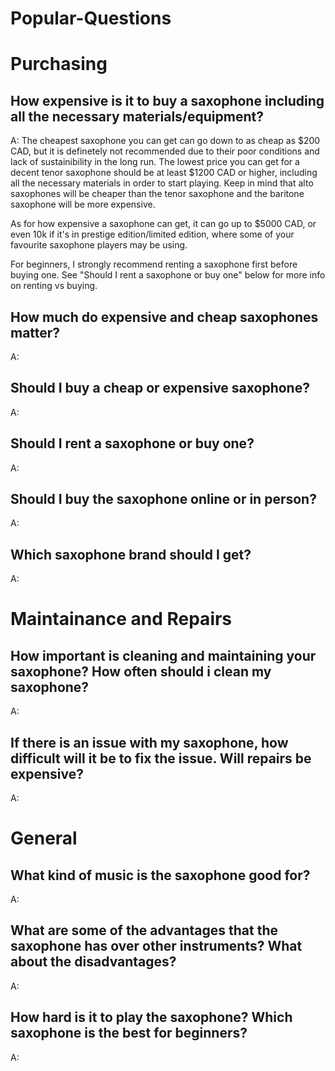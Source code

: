 # Popular-Questions


# Purchasing 


## How expensive is it to buy a saxophone including all the necessary materials/equipment?

A:  The cheapest saxophone you can get can go down to as cheap as $200 CAD, but it is definetely not recommended due to their poor conditions and lack of sustainibility in the long run. The lowest price you can get for a decent tenor saxophone should be at least $1200 CAD or higher, including all the necessary materials in order to start playing. Keep in mind that alto saxophones will be cheaper than the tenor saxophone and the baritone saxophone will be more expensive.

As for how expensive a saxophone can get, it can go up to $5000 CAD, or even 10k if it's in prestige edition/limited edition, where some of your favourite saxophone players may be using.

For beginners, I strongly recommend renting a saxophone first before buying one. See "Should I rent a saxophone or buy one" below for more info on renting vs buying.


## How much do expensive and cheap saxophones matter?
A:
## Should I buy a cheap or expensive saxophone?
A:
## Should I rent a saxophone or buy one?
A:
## Should I buy the saxophone online or in person?
A:
## Which saxophone brand should I get?
A:



# Maintainance and Repairs

## How important is cleaning and maintaining your saxophone? How often should i clean my saxophone?
A:
## If there is an issue with my saxophone, how difficult will it be to fix the issue. Will repairs be expensive?
A:



# General

## What kind of music is the saxophone good for? 
A:
## What are some of the advantages that the saxophone has over other instruments? What about the disadvantages?
A:
## How hard is it to play the saxophone? Which saxophone is the best for beginners?
A:
